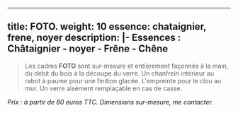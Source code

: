 ---
title: FOTO.
weight: 10
essence: chataignier, frene, noyer
description: |-
  **Essences : Châtaignier - noyer - Frêne - Chêne**
  ---

>Les cadres **FOTO** sont sur-mesure et entièrement façonnés à la main, du débit du bois
à la découpe du verre. Un chanfrein intérieur au rabot à paume pour une finition glacée.
L'empreinte pour le clou au mur. Un verre aisément remplaçable en cas de casse.

*Prix : à partir de 80 euros TTC.*
*Dimensions sur-mesure, me contacter.*
